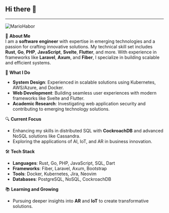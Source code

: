 
<!-- <img src="https://mir-s3-cdn-cf.behance.net/project_modules/disp/7df0bd42774743.57ee5f32bd76e.gif" width="100"> -->

## Hi there 👋

<!--
**MarioHabor/MarioHabor** is a ✨ _special_ ✨ repository because its `README.md` (this file) appears on your GitHub profile.

Here are some ideas to get you started:

- 🔭 I’m currently working on ...
- 🌱 I’m currently learning ...
- 👯 I’m looking to collaborate on ...
- 🤔 I’m looking for help with ...
- 💬 Ask me about ...
- 📫 How to reach me: ...
- 😄 Pronouns: ...
- ⚡ Fun fact: ...
-->
---

![MarioHabor](https://githubstatsp-git-master-mchs-projects-dba340b8.vercel.app/api/top-langs/?username=MarioHabor&hide=html&show_icons=true&theme=tokyonight&layout=compact&exclude_repo=ai-toolkit,generative_image_ai_mobile_app&langs_count=8)

🌟 **About Me**  
I am a **software engineer** with expertise in emerging technologies and a passion for crafting innovative solutions. My technical skill set includes **Rust**, **Go**, **PHP**, **JavaScript**, **Svelte**, **Flutter**, and more. With experience in frameworks like **Laravel**, **Axum**, and **Fiber**, I specialize in building scalable and efficient systems.

🚀 **What I Do**  
<!--
- **Blockchain Enthusiast**: Currently developing locally managed crypto wallets and exploring blockchain's potential in secure and user-centric applications.
-->
- **System Design**: Experienced in scalable solutions using Kubernetes, AWS/Azure, and Docker.  
- **Web Development**: Building seamless user experiences with modern frameworks like Svelte and Flutter.  
- **Academic Research**: Investigating web application security and contributing to emerging technology solutions.  

🔍 **Current Focus**  
<!--
- Developing a **Laravel-based account system** for managing local cryptocurrency wallets.
-->
- Enhancing my skills in distributed SQL with **CockroachDB** and advanced NoSQL solutions like Cassandra.  
- Exploring the applications of AI, IoT, and AR in business innovation.

🛠️ **Tech Stack**  
- **Languages**: Rust, Go, PHP, JavaScript, SQL, Dart  
- **Frameworks**: Fiber, Laravel, Axum, Bootstrap  
- **Tools**: Docker, Kubernetes, Jira, Neovim  
- **Databases**: PostgreSQL, NoSQL, CockroachDB  

<!--
💡 **Highlighted Projects**  
1. **[Bitcoin Wallet Prototype](#)**  
   A locally managed wallet demonstrating the advantages of user-controlled Bitcoin storage.

2. **[Rust-Based Test Harness](#)**  
   Built for Merchjar to optimize data storage and retrieval with enhanced test coverage.

3. **[Svelte App for Routing](#)**  
   Created dynamic, user-friendly navigation with `svelte-routing` and Vite.
-->

📚 **Learning and Growing**  
- Pursuing deeper insights into **AR** and **IoT** to create transformative solutions.  
<!--
📫 **Let's Connect**  
- **GitHub**: [Your GitHub Profile](#)  
- **LinkedIn**: [Your LinkedIn Profile](#)  
- **Website/Portfolio**: [Your Website](#)  

⚡ **Fun Fact**  
I thrive on combining technical expertise with creativity to solve complex problems and create a meaningful impact.
-->
